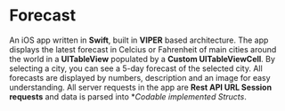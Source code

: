 # Forecast

An iOS app written in **Swift**, built in **VIPER** based architecture. The app displays the latest forecast in Celcius or Fahrenheit of main cities around the world in a **UITableView** populated by a **Custom UITableViewCell**. By selecting a city, you can see a 5-day forecast of the selected city. All forecasts are displayed by numbers, description and an image for easy understanding. All server requests in the app are **Rest API URL Session requests** and data is parsed into **Codable implemented Structs*.
